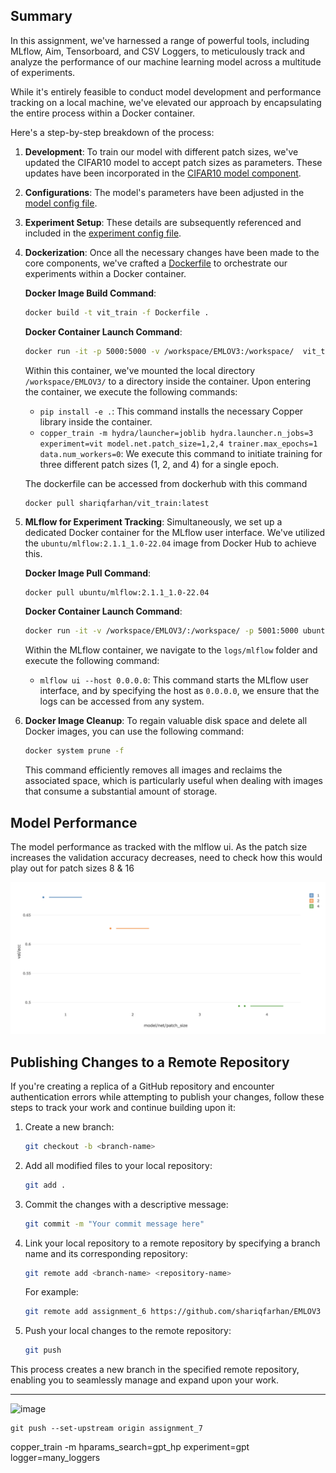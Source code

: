## Summary

In this assignment, we've harnessed a range of powerful tools, including MLflow, Aim, Tensorboard, and CSV Loggers, to meticulously track and analyze the performance of our machine learning model across a multitude of experiments.

While it's entirely feasible to conduct model development and performance tracking on a local machine, we've elevated our approach by encapsulating the entire process within a Docker container.

Here's a step-by-step breakdown of the process:

1. **Development**: To train our model with different patch sizes, we've updated the CIFAR10 model to accept patch sizes as parameters. These updates have been incorporated in the [CIFAR10 model component](https://github.com/shariqfarhan/EMLOV3/blob/assignment_6/copper/models/components/cifar10_dense_net.py).

2. **Configurations**: The model's parameters have been adjusted in the [model config file](https://github.com/shariqfarhan/EMLOV3/blob/assignment_6/configs/model/cifar10.yaml).

3. **Experiment Setup**: These details are subsequently referenced and included in the [experiment config file](https://github.com/shariqfarhan/EMLOV3/blob/assignment_6/configs/experiment/vit.yaml).

4. **Dockerization**: Once all the necessary changes have been made to the core components, we've crafted a [Dockerfile](https://github.com/shariqfarhan/EMLOV3/blob/assignment_6/Dockerfile) to orchestrate our experiments within a Docker container.

   **Docker Image Build Command**:
   ```bash
   docker build -t vit_train -f Dockerfile .
   ```

   **Docker Container Launch Command**:
   ```bash
   docker run -it -p 5000:5000 -v /workspace/EMLOV3:/workspace/  vit_train bash
   ```

   Within this container, we've mounted the local directory `/workspace/EMLOV3/` to a directory inside the container. Upon entering the container, we execute the following commands:

   - `pip install -e .`: This command installs the necessary Copper library inside the container.
   - `copper_train -m hydra/launcher=joblib hydra.launcher.n_jobs=3 experiment=vit model.net.patch_size=1,2,4 trainer.max_epochs=1 data.num_workers=0`: We execute this command to initiate training for three different patch sizes (1, 2, and 4) for a single epoch.

   The dockerfile can be accessed from dockerhub with this command 
   ```
   docker pull shariqfarhan/vit_train:latest
   ```

5. **MLflow for Experiment Tracking**: Simultaneously, we set up a dedicated Docker container for the MLflow user interface. We've utilized the `ubuntu/mlflow:2.1.1_1.0-22.04` image from Docker Hub to achieve this.

   **Docker Image Pull Command**:
   ```bash
   docker pull ubuntu/mlflow:2.1.1_1.0-22.04
   ```

   **Docker Container Launch Command**:
   ```bash
   docker run -it -v /workspace/EMLOV3/:/workspace/ -p 5001:5000 ubuntu/mlflow:2.1.1_1.0-22.04 bash
   ```

   Within the MLflow container, we navigate to the `logs/mlflow` folder and execute the following command:

   - `mlflow ui --host 0.0.0.0`: This command starts the MLflow user interface, and by specifying the host as `0.0.0.0`, we ensure that the logs can be accessed from any system.

6. **Docker Image Cleanup**: To regain valuable disk space and delete all Docker images, you can use the following command:

   ```bash
   docker system prune -f
   ```

   This command efficiently removes all images and reclaims the associated space, which is particularly useful when dealing with images that consume a substantial amount of storage.

## Model Performance
The model performance as tracked with the mlflow ui. As the patch size increases the validation accuracy decreases, need to check how this would play out for patch sizes 8 & 16

![Alt text](image.png)

## Publishing Changes to a Remote Repository

If you're creating a replica of a GitHub repository and encounter authentication errors while attempting to publish your changes, follow these steps to track your work and continue building upon it:

1. Create a new branch:
   ```bash
   git checkout -b <branch-name>
   ```

2. Add all modified files to your local repository:
   ```bash
   git add .
   ```

3. Commit the changes with a descriptive message:
   ```bash
   git commit -m "Your commit message here"
   ```

4. Link your local repository to a remote repository by specifying a branch name and its corresponding repository:
   ```bash
   git remote add <branch-name> <repository-name>
   ```

   For example:
   ```bash
   git remote add assignment_6 https://github.com/shariqfarhan/EMLOV3
   ```

5. Push your local changes to the remote repository:
   ```bash
   git push
   ```

This process creates a new branch in the specified remote repository, enabling you to seamlessly manage and expand upon your work.

---


<img width="612" alt="image" src="https://github.com/shariqfarhan/EMLOV3/assets/57046534/8a221ef2-73d3-4f93-a5b8-f45ea3f18535">

```
git push --set-upstream origin assignment_7
```
copper_train -m hparams_search=gpt_hp experiment=gpt logger=many_loggers
